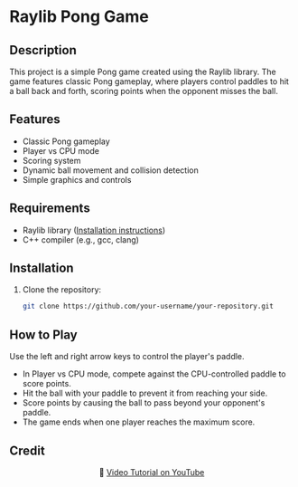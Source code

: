 # Raylib Pong Game

## Description
This project is a simple Pong game created using the Raylib library. The game features classic Pong gameplay, where players control paddles to hit a ball back and forth, scoring points when the opponent misses the ball.

## Features
- Classic Pong gameplay
- Player vs CPU mode
- Scoring system
- Dynamic ball movement and collision detection
- Simple graphics and controls

## Requirements
- Raylib library ([Installation instructions](https://www.raylib.com/))
- C++ compiler (e.g., gcc, clang)

## Installation
1. Clone the repository:
   ```bash
   git clone https://github.com/your-username/your-repository.git
   
## How to Play
  Use the left and right arrow keys to control the player's paddle.
  -  In Player vs CPU mode, compete against the CPU-controlled paddle to score points.
  -  Hit the ball with your paddle to prevent it from reaching your side.
  -  Score points by causing the ball to pass beyond your opponent's paddle.
  -  The game ends when one player reaches the maximum score.

## Credit
<p align="center">
🎥 <a href="https://www.youtube.com/watch?v=PaAcVk5jUd8">Video Tutorial on YouTube</a>
</p>

